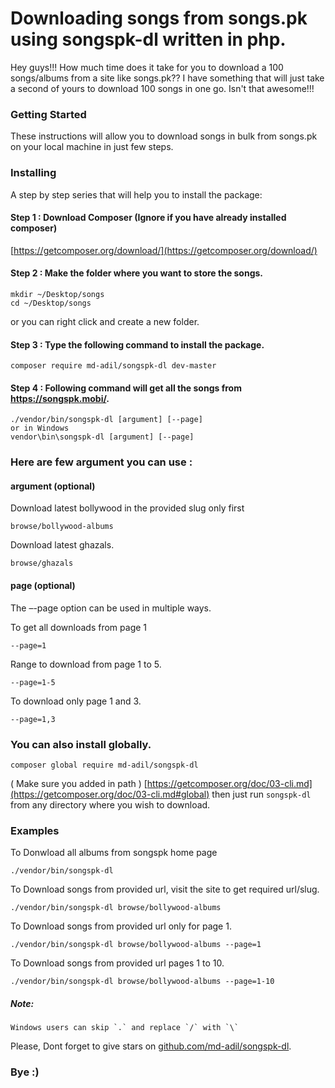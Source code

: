 # Downloading songs from songs.pk using songspk-dl written in php.

Hey guys!!! How much time does it take for you to download a 100 songs/albums from a site like songs.pk?? I have something that will just take a second of yours to download 100 songs in one go. Isn't that awesome!!! 

### Getting Started
These instructions will allow you to download songs in bulk from songs.pk on your local machine in just few steps. 

### Installing

A step by step series that will help you to install the package:

#### Step 1 : Download Composer (Ignore if you have already installed composer)
[https://getcomposer.org/download/](https://getcomposer.org/download/)


#### Step 2 : Make the folder where you want to store the songs.
    mkdir ~/Desktop/songs
    cd ~/Desktop/songs
or you can right click and create a new folder.
#### Step 3 : Type the following command to install the package.
    composer require md-adil/songspk-dl dev-master

#### Step 4 :  Following command will get all the songs from https://songspk.mobi/.  
    ./vendor/bin/songspk-dl [argument] [--page]
    or in Windows
    vendor\bin\songspk-dl [argument] [--page]

### Here are few argument you can use :
#### argument (optional)
Download latest bollywood in the provided slug only first

    browse/bollywood-albums

Download latest ghazals.

    browse/ghazals

#### page (optional)

The –-page option can be used in multiple ways.

To get all downloads from page 1 

    --page=1
Range to download from page 1 to 5.

    --page=1-5

To download only page 1 and 3.

    --page=1,3

### You can also install globally.
    composer global require md-adil/songspk-dl

( Make sure you added in path ) [https://getcomposer.org/doc/03-cli.md](https://getcomposer.org/doc/03-cli.md#global)
then just run `songspk-dl` from any directory where you wish to download.

### Examples
To Donwload all albums from songspk home page

    ./vendor/bin/songspk-dl

To Download songs from provided url, visit the site to get required url/slug.

    ./vendor/bin/songspk-dl browse/bollywood-albums 

To Download songs from provided url only for page 1.

    ./vendor/bin/songspk-dl browse/bollywood-albums --page=1

To Download songs from provided url pages 1 to 10.

    ./vendor/bin/songspk-dl browse/bollywood-albums --page=1-10

##### Note:
    Windows users can skip `.` and replace `/` with `\`
    
Please, Dont forget to give stars on [github.com/md-adil/songspk-dl](https://github.com/md-adil/songspk-dl).

### Bye :)